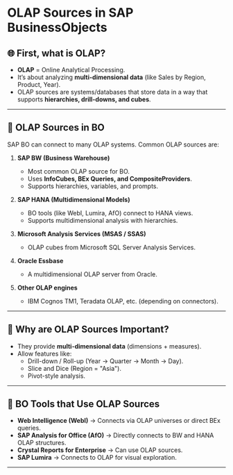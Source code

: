 # OLAP Sources in SAP BusinessObjects

## 🌐 First, what is OLAP?

- **OLAP** = Online Analytical Processing.  
- It’s about analyzing **multi-dimensional data** (like Sales by Region, Product, Year).  
- OLAP sources are systems/databases that store data in a way that supports **hierarchies, drill-downs, and cubes**.

---

## 🔹 OLAP Sources in BO

SAP BO can connect to many OLAP systems. Common OLAP sources are:

1. **SAP BW (Business Warehouse)**
   - Most common OLAP source for BO.
   - Uses **InfoCubes, BEx Queries, and CompositeProviders**.
   - Supports hierarchies, variables, and prompts.

2. **SAP HANA (Multidimensional Models)**
   - BO tools (like WebI, Lumira, AfO) connect to HANA views.
   - Supports multidimensional analysis with hierarchies.

3. **Microsoft Analysis Services (MSAS / SSAS)**
   - OLAP cubes from Microsoft SQL Server Analysis Services.

4. **Oracle Essbase**
   - A multidimensional OLAP server from Oracle.

5. **Other OLAP engines**
   - IBM Cognos TM1, Teradata OLAP, etc. (depending on connectors).

---

## 🔹 Why are OLAP Sources Important?

- They provide **multi-dimensional data** (dimensions + measures).  
- Allow features like:
  - Drill-down / Roll-up (Year → Quarter → Month → Day).  
  - Slice and Dice (Region = "Asia").  
  - Pivot-style analysis.  

---

## 🔹 BO Tools that Use OLAP Sources

- **Web Intelligence (WebI)** → Connects via OLAP universes or direct BEx queries.  
- **SAP Analysis for Office (AfO)** → Directly connects to BW and HANA OLAP structures.  
- **Crystal Reports for Enterprise** → Can use OLAP sources.  
- **SAP Lumira** → Connects to OLAP for visual exploration.  

---
